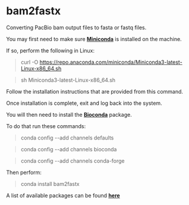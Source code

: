 # bam2fastx
  Converting PacBio bam output files to fasta or fastq files.

  You may first need to make sure [__Miniconda__](https://docs.conda.io/en/latest/miniconda.html) is installed on the machine.

  If so, perform the following in Linux:

>curl -O https://repo.anaconda.com/miniconda/Miniconda3-latest-Linux-x86_64.sh

>sh Miniconda3-latest-Linux-x86_64.sh

  Follow the installation instructions that are provided from this command.

  Once installation is complete, exit and log back into the system.

  You will then need to install the [__Bioconda__](https://bioconda.github.io/) package.

To do that run these commands:
>conda config --add channels defaults

>conda config --add channels bioconda

>conda config --add channels conda-forge

Then perform:

> conda install bam2fastx

A list of available packages can be found [__here__](https://github.com/PacificBiosciences/pbbioconda)
